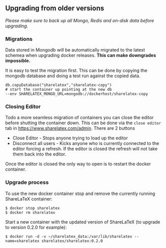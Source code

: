 ## Upgrading from older versions

*Please make sure to back up all Mongo, Redis and on-disk data before upgrading.*

### Migrations
Data stored in Mongodb will be automatically migrated to the latest schemea when upgrading docker releases. **This can make downgrades impossible.** 

It is easy to test the migration first. This can be done by copying the mongodb database and doing a test run against the copied data.

```
db.copyDatabase("sharelatex","sharelatex-copy")
# start the container up pointing at the new db
--env SHARELATEX_MONGO_URL=mongodb://dockerhost/sharelatex-copy
```

### Closing Editor
Todo a more seamless migration of containers you can close the editor before shutting the container down. This can be done via the `close editor` tab in https://www.sharelatex.com/admin. There are 2 buttons

* Close Editor - Stops anyone trying to load up the editor
* Disconnect all users - Kicks anyone who is currently connected to the editor forcing a refresh. If the editor is closed the refresh will not take them back into the editor.

Once the editor is closed the only way to open is to restart the docker container.

### Upgrade process
To use the new docker container stop and remove the currently running ShareLaTeX container:

```
$ docker stop sharelatex
$ docker rm sharelatex
```

Start a new container with the updated version of ShareLaTeX (to upgrade to version 0.2.0 for example):

```
$ docker run -d -v ~/sharelatex_data:/var/lib/sharelatex --name=sharelatex sharelatex/sharelatex:0.2.0
```